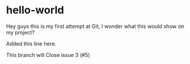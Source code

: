 # hello-world

Hey guys this is my first attempt at Git, 
I wonder what this would show on my project?

Added this line here.

This branch will Close issue 3 (#5)
